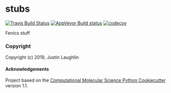 stubs
==============================
[//]: # (Badges)
[![Travis Build Status](https://travis-ci.org/REPLACE_WITH_OWNER_ACCOUNT/stubs.png)](https://travis-ci.org/REPLACE_WITH_OWNER_ACCOUNT/stubs)
[![AppVeyor Build status](https://ci.appveyor.com/api/projects/status/REPLACE_WITH_APPVEYOR_LINK/branch/master?svg=true)](https://ci.appveyor.com/project/REPLACE_WITH_OWNER_ACCOUNT/stubs/branch/master)
[![codecov](https://codecov.io/gh/REPLACE_WITH_OWNER_ACCOUNT/stubs/branch/master/graph/badge.svg)](https://codecov.io/gh/REPLACE_WITH_OWNER_ACCOUNT/stubs/branch/master)

Fenics stuff

### Copyright

Copyright (c) 2019, Justin Laughlin


#### Acknowledgements

Project based on the
[Computational Molecular Science Python Cookiecutter](https://github.com/molssi/cookiecutter-cms) version 1.1.
